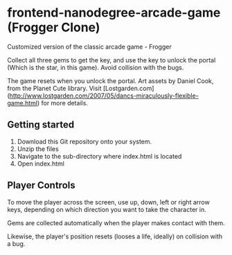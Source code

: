 frontend-nanodegree-arcade-game (Frogger Clone)
===============================================
Customized version of the classic arcade game - Frogger

Collect all three gems to get the key, and use the key to unlock the portal (Which is the star, in this game).
Avoid collision with the bugs.

The game resets when you unlock the portal.
Art assets by Daniel Cook, from the Planet Cute library.
Visit [Lostgarden.com] (http://www.lostgarden.com/2007/05/dancs-miraculously-flexible-game.html) for more details.

## Getting started 

1. Download this Git repository onto your system.
2. Unzip the files
3. Navigate to the sub-directory where index.html is located
4. Open index.html

## Player Controls

To move the player across the screen, use up, down, left or right arrow keys, depending on which direction you want to
take the character in.

Gems are collected automatically when the player makes contact with them.

Likewise, the player's position resets (looses a life, ideally) on collision with a bug.